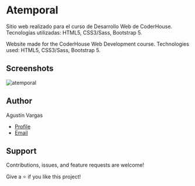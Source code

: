 # Atemporal

Sitio web realizado para el curso de Desarrollo Web de CoderHouse. Tecnologías utilizadas: HTML5, CSS3/Sass, Bootstrap 5.

Website made for the CoderHouse Web Development course. Technologies used: HTML5, CSS3/Sass, Bootstrap 5.

## Screenshots

![atemporal](https://res.cloudinary.com/dp2no7dm6/image/upload/v1649714866/atemporal/Atemporal_Coop_1_s6tlbf.gif)

## Author

Agustín Vargas

- [Profile](https://github.com/agustinvargas/ 'Agustín Vargas')
- [Email](mailto:agustinvargas93@gmail.com?subject=Hi 'Hi!')

## Support

Contributions, issues, and feature requests are welcome!

Give a ⭐️ if you like this project!
